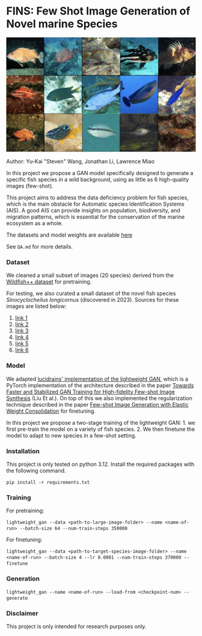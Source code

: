 # FINS: Few Shot Image Generation of Novel marine Species

![alt text](media/image.png)

Author: Yu-Kai "Steven" Wang, Jonathan Li, Lawrence Miao

In this project we propose a GAN model specifically designed to generate a specific fish species in a wild background, 
using as little as 6 high-quality images (few-shot).

This project aims to address the data deficiency problem for fish species, which is the main obstacle for Automatic species Identification Systems (AIS). A good AIS can provide insights on population, biodiversity, and migration patterns, which is essential for the conservation of the marine ecosystem as a whole. 

The datasets and model weights are available [here](https://drive.google.com/drive/folders/1VCwr3p1J4BbkLUmc7vYvaqJ-qleGqUWQ?usp=sharing)

See `QA.md` for more details.

### Dataset

We cleaned a small subset of images (20 species) derived from the [Wildfish++ dataset](https://dl.acm.org/doi/10.1109/TMM.2020.3028482) for pretraining.

For testing, we also curated a small dataset of the novel fish species *Sinocyclocheilus longicornus* (discovered in 2023).
Sources for these images are listed below:
1. [link 1](https://www.sci.news/biology/sinocyclocheilus-longicornus-11592.html)
2. [link 2](https://cavefishes.org.uk/species-record.php?id=77)
3. [link 3](https://www.popsci.com/environment/unicorn-fish-china/)
4. [link 4](https://www.bulbapp.com/u/meet-the-organisms~14)
5. [link 5](https://www.researchgate.net/figure/An-adult-Sinocyclocheilus-furcodorsalis-Note-the-dorsal-hump-skull-horn-and-absence-of_fig1_331726289)
6. [link 6](https://www.researchgate.net/figure/Sinocyclocheilus-rhinocerous-ASIZB93907-standard-length-782-mm-Photo-by-Zhao-Y_fig48_226580955)

### Model
We adapted [lucidrains' implementation of the lightweight GAN](https://github.com/lucidrains/lightweight-gan), which is a PyTorch implementation of the architecture described in the paper [Towards Faster and Stabilized GAN Training for High-fidelity Few-shot Image Synthesis](https://openreview.net/forum?id=1Fqg133qRaI) (Liu Et al.). On top of this we also implemented the regularization technique described in the paper [Few-shot Image Generation with
Elastic Weight Consolidation](https://papers.nips.cc/paper/2020/file/b6d767d2f8ed5d21a44b0e5886680cb9-Paper.pdf) for finetuning.

In this project we propose a two-stage training of the lightweight GAN: 1. we first pre-train the model on a variety of fish species. 2. We then finetune the model to adapt to new species in a few-shot setting. 

### Installation

This project is only tested on python 3.12. Install the required packages with the following command.

```
pip install -r requirements.txt
```

### Training

For pretraining:
```
lightweight_gan --data <path-to-large-image-folder> --name <name-of-run> --batch-size 64 --num-train-steps 350000
```

For finetuning:
```
lightweight_gan --data <path-to-target-species-image-folder> --name <name-of-run> --batch-size 4 --lr 0.0001 --num-train-steps 370000 --finetune
```

### Generation

```
lightweight_gan --name <name-of-run> --load-from <checkpoint-num> --generate
```

### Disclaimer

This project is only intended for research purposes only.

